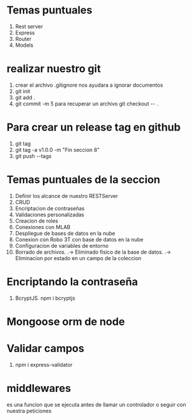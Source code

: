 # Temas puntuales
1. Rest server 
2. Express
3. Router
4. Models

# realizar nuestro git
1. crear el archivo .gitignore nos ayudara a ignorar documentos
2. git init
3. git add .
4. git commit -m
5 para recuperar un archivo git checkout -- .

# Para crear un release tag en github
1. git tag
2. git tag -a v1.0.0 -m "Fin seccion 8"
3. git push --tags 


# Temas puntuales de la seccion
1. Definir los alcance de nuestro RESTServer
2. CRUD
3. Encriptacion de contraseñas
4. Validaciones personalizadas
5. Creacion de roles 
6. Conexiones con MLAB
7. Despliegue de bases de datos en la nube
8. Conexion con Robo 3T con base de datos en la nube
9. Configuracion de variables de entorno
10. Borrado de archivos.
    .-> Eliminado fisico de la base de datos.
    .-> Eliminacion por estado en un campo de la coleccion

# Encriptando la contraseña
1. BcryptJS. npm i bcryptjs

# Mongoose orm de node

# Validar campos
1. npm i express-validator

# middlewares
es una funcion que se ejecuta antes de llamar un controlador o seguir con nuestra peticiones